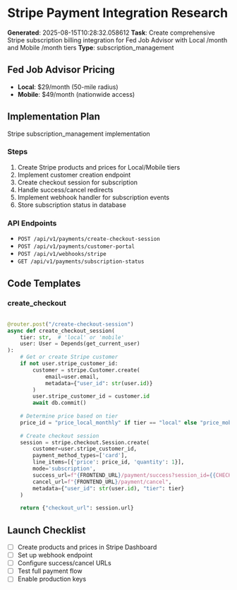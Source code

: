 # Stripe Payment Integration Research

**Generated**: 2025-08-15T10:28:32.058612
**Task**: Create comprehensive Stripe subscription billing integration for Fed Job Advisor with Local /month and Mobile /month tiers
**Type**: subscription_management

## Fed Job Advisor Pricing
- **Local**: $29/month (50-mile radius)
- **Mobile**: $49/month (nationwide access)

## Implementation Plan
Stripe subscription_management implementation

### Steps
1. Create Stripe products and prices for Local/Mobile tiers
2. Implement customer creation endpoint
3. Create checkout session for subscription
4. Handle success/cancel redirects
5. Implement webhook handler for subscription events
6. Store subscription status in database

### API Endpoints
- `POST /api/v1/payments/create-checkout-session`
- `POST /api/v1/payments/customer-portal`
- `POST /api/v1/webhooks/stripe`
- `GET /api/v1/payments/subscription-status`

## Code Templates
### create_checkout
```python

@router.post("/create-checkout-session")
async def create_checkout_session(
    tier: str,  # 'local' or 'mobile'
    user: User = Depends(get_current_user)
):
    # Get or create Stripe customer
    if not user.stripe_customer_id:
        customer = stripe.Customer.create(
            email=user.email,
            metadata={"user_id": str(user.id)}
        )
        user.stripe_customer_id = customer.id
        await db.commit()
    
    # Determine price based on tier
    price_id = "price_local_monthly" if tier == "local" else "price_mobile_monthly"
    
    # Create checkout session
    session = stripe.checkout.Session.create(
        customer=user.stripe_customer_id,
        payment_method_types=['card'],
        line_items=[{'price': price_id, 'quantity': 1}],
        mode='subscription',
        success_url=f"{FRONTEND_URL}/payment/success?session_id={{CHECKOUT_SESSION_ID}}",
        cancel_url=f"{FRONTEND_URL}/payment/cancel",
        metadata={"user_id": str(user.id), "tier": tier}
    )
    
    return {"checkout_url": session.url}

```

## Launch Checklist
- [ ] Create products and prices in Stripe Dashboard
- [ ] Set up webhook endpoint
- [ ] Configure success/cancel URLs
- [ ] Test full payment flow
- [ ] Enable production keys
